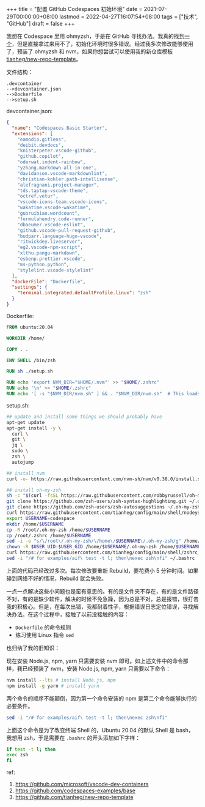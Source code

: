 +++
title = "配置 GitHub Codespaces 初始环境"
date = 2021-07-29T00:00:00+08:00
lastmod = 2022-04-27T16:07:54+08:00
tags = ["技术", "GitHub"]
draft = false
+++

我想在 Codespace 里用 ohmyzsh，于是在 GitHub
寻找办法。我真的找到[一个](https://github.com/codespaces-examples/base)，但是直接拿过来用不了，初始化环境时很多错误。经过我多次修改能够使用了，预装了
ohmyzsh 和 nvm，如果你想尝试可以使用我的新仓库模板
[tianheg/new-repo-template](https://github.com/tianheg/new-repo-template)。

文件结构：

```text
.devcontainer
-->devcontainer.json
-->Dockerfile
-->setup.sh
```

devcontainer.json:

```json
{
  "name": "Codespaces Basic Starter",
  "extensions": [
    "eamodio.gitlens",
    "deibit.devdocs",
    "knisterpeter.vscode-github",
    "github.copilot",
    "oderwat.indent-rainbow",
    "yzhang.markdown-all-in-one",
    "davidanson.vscode-markdownlint",
    "christian-kohler.path-intellisense",
    "alefragnani.project-manager",
    "tds.taptap-vscode-theme",
    "octref.vetur",
    "vscode-icons-team.vscode-icons",
    "wakatime.vscode-wakatime",
    "guoruibiao.wordcount",
    "formulahendry.code-runner",
    "dbaeumer.vscode-eslint",
    "github.vscode-pull-request-github",
    "budparr.language-hugo-vscode",
    "ritwickdey.liveserver",
    "eg2.vscode-npm-script",
    "xlthu.pangu-markdown",
    "esbenp.prettier-vscode",
    "ms-python.python",
    "stylelint.vscode-stylelint"
  ],
  "dockerFile": "Dockerfile",
  "settings": {
    "terminal.integrated.defaultProfile.linux": "zsh"
  }
}
```

Dockerfile:

```dockerfile
FROM ubuntu:20.04

WORKDIR /home/

COPY . .

ENV SHELL /bin/zsh

RUN sh ./setup.sh

RUN echo 'export NVM_DIR="$HOME/.nvm"' >> "$HOME/.zshrc"
RUN echo '\n' >> "$HOME/.zshrc"
RUN echo '[ -s "$NVM_DIR/nvm.sh" ] && . "$NVM_DIR/nvm.sh"  # This loads nvm' >> "$HOME/.zshrc"
```

setup.sh:

```sh
## update and install some things we should probably have
apt-get update
apt-get install -y \
  curl \
  git \
  jq \
  sudo \
  zsh \
  autojump

## install nvm
curl -o- https://raw.githubusercontent.com/nvm-sh/nvm/v0.38.0/install.sh | bash

## install oh-my-zsh
sh -c "$(curl -fsSL https://raw.githubusercontent.com/robbyrussell/oh-my-zsh/master/tools/install.sh)"
git clone https://github.com/zsh-users/zsh-syntax-highlighting.git ~/.oh-my-zsh/plugins/zsh-syntax-highlighting # install on /root/
git clone https://github.com/zsh-users/zsh-autosuggestions ~/.oh-my-zsh/plugins/zsh-autosuggestions # install on /root/
curl https://raw.githubusercontent.com/tianheg/config/main/shell/nodeys.zsh-theme --output ~/.oh-my-zsh/themes/nodeys.zsh-theme
export USERNAME=codespace
mkdir /home/$USERNAME
cp -R /root/.oh-my-zsh /home/$USERNAME
cp /root/.zshrc /home/$USERNAME
sed -i -e "s/\/root\/.oh-my-zsh/\/home\/$USERNAME\/.oh-my-zsh/g" /home/$USERNAME/.zshrc # select "/root/.oh-my-zsh", replace it with "/home/$USERNAME/.oh-my-zsh"
chown -R $USER_UID:$USER_GID /home/$USERNAME/.oh-my-zsh /home/$USERNAME/.zshrc
curl https://raw.githubusercontent.com/tianheg/config/main/shell/zshrc_codespace --output ~/.zshrc
sed -i "/# for examples/aif\ test -t l; then\nexec zsh\nfi" ~/.bashrc
```

上面的代码已经改过多次。每次修改要重新 Rebuild，要花费小 5
分钟时间。如果碰到网络不好的情况，Rebuild 就会失败。

一点一点解决这些小问题也是蛮有意思的。有的是文件夹不存在，有的是文件路径不对，有的是缺少软件，解决的时候不免急躁，因为总是不对，总是报错，很打击我的积极心。但是，在每次出错，我都耐着性子，根据错误日志定位错误，寻找解决办法。在这个过程中，接触了以前没接触的内容：

- `Dockerfile` 的命令规则
- 练习使用 Linux 指令 `sed`

也归纳了我的旧知识：

现在安装 Node.js, npm, yarn 只需要安装 nvm
即可。如上述文件中的命令那样，我已经预装了 nvm，安装 Node.js, npm, yarn
只需要以下命令：

```sh
nvm install --lts # install Node.js, npm
npm install -g yarn # install yarn
```

两个命令的顺序不能颠倒，因为第一个命令安装的 npm
是第二个命令能够执行的必要条件。

```sh
sed -i "/# for examples/aif\ test -t l; then\nexec zsh\nfi"
```

上面这个命令是为了改变终端 Shell 的，Ubuntu 20.04 的默认 Shell 是
bash，我想用 zsh，于是需要在 `.bashrc` 的开头添加如下字样：

```sh
if test -t l; then
exec zsh
fi
```

ref:

1.  <https://github.com/microsoft/vscode-dev-containers>
2.  <https://github.com/codespaces-examples/base>
3.  <https://github.com/tianheg/new-repo-template>
